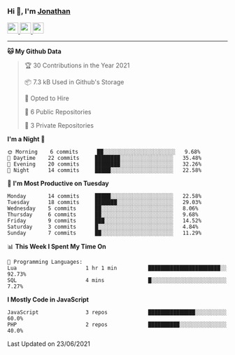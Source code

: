 ### Hi 👋, I'm [Jonathan](https://jonathan-d.ch) 


<p>
  <a href="https://www.twitter.com/redkill2108">
    <img src="https://img.shields.io/badge/twitter-%231DA1F2.svg?&style=for-the-badge&logo=twitter&logoColor=white" height=25>
  </a>
  <a href="https://www.linkedin.com/in/jdebetaz">
    <img src="https://img.shields.io/badge/linkedin-%230077B5.svg?&style=for-the-badge&logo=linkedin&logoColor=white" height=25>
  </a>
  <a href="https://www.instagram.com/jdebetaz/">
    <img src="https://img.shields.io/badge/instagram-%23E4405F.svg?&style=for-the-badge&logo=instagram&logoColor=white" height=25>
  </a>
</p>

-------

<!--START_SECTION:waka-->
**🐱 My Github Data** 

> 🏆 30 Contributions in the Year 2021
 > 
> 📦 7.3 kB Used in Github's Storage 
 > 
> 💼 Opted to Hire
 > 
> 📜 6 Public Repositories 
 > 
> 🔑 3 Private Repositories  
 > 
**I'm a Night 🦉** 

```text
🌞 Morning    6 commits      ██░░░░░░░░░░░░░░░░░░░░░░░   9.68% 
🌆 Daytime    22 commits     ████████░░░░░░░░░░░░░░░░░   35.48% 
🌃 Evening    20 commits     ████████░░░░░░░░░░░░░░░░░   32.26% 
🌙 Night      14 commits     █████░░░░░░░░░░░░░░░░░░░░   22.58%

```
📅 **I'm Most Productive on Tuesday** 

```text
Monday       14 commits     █████░░░░░░░░░░░░░░░░░░░░   22.58% 
Tuesday      18 commits     ███████░░░░░░░░░░░░░░░░░░   29.03% 
Wednesday    5 commits      ██░░░░░░░░░░░░░░░░░░░░░░░   8.06% 
Thursday     6 commits      ██░░░░░░░░░░░░░░░░░░░░░░░   9.68% 
Friday       9 commits      ███░░░░░░░░░░░░░░░░░░░░░░   14.52% 
Saturday     3 commits      █░░░░░░░░░░░░░░░░░░░░░░░░   4.84% 
Sunday       7 commits      ██░░░░░░░░░░░░░░░░░░░░░░░   11.29%

```


📊 **This Week I Spent My Time On** 

```text
💬 Programming Languages: 
Lua                      1 hr 1 min          ███████████████████████░░   92.73% 
SQL                      4 mins              █░░░░░░░░░░░░░░░░░░░░░░░░   7.27%

```

**I Mostly Code in JavaScript** 

```text
JavaScript               3 repos             ███████████████░░░░░░░░░░   60.0% 
PHP                      2 repos             ██████████░░░░░░░░░░░░░░░   40.0%

```



 Last Updated on 23/06/2021
<!--END_SECTION:waka-->
